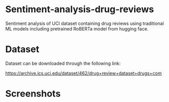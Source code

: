 # Sentiment-analysis-drug-reviews
Sentiment analysis of UCI dataset containing drug reviews using traditional ML models including pretrained RoBERTa model from hugging face.

# Dataset 
Dataset can be downloaded through the following link:

https://archive.ics.uci.edu/dataset/462/drug+review+dataset+drugs+com

# Screenshots
